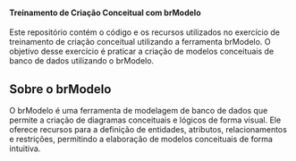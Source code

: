 #### Treinamento de Criação Conceitual com brModelo
Este repositório contém o código e os recursos utilizados no exercício de treinamento de criação conceitual utilizando a ferramenta brModelo. O objetivo desse exercício é praticar a criação de modelos conceituais de banco de dados utilizando o brModelo.

## Sobre o brModelo
O brModelo é uma ferramenta de modelagem de banco de dados que permite a criação de diagramas conceituais e lógicos de forma visual. Ele oferece recursos para a definição de entidades, atributos, relacionamentos e restrições, permitindo a elaboração de modelos conceituais de forma intuitiva.
